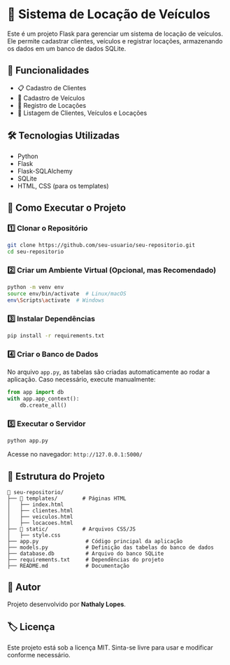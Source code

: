 # 🚗 Sistema de Locação de Veículos

Este é um projeto Flask para gerenciar um sistema de locação de veículos. Ele permite cadastrar clientes, veículos e registrar locações, armazenando os dados em um banco de dados SQLite.

## 📌 Funcionalidades
- 📋 Cadastro de Clientes
- 🚙 Cadastro de Veículos
- 📅 Registro de Locações
- 📄 Listagem de Clientes, Veículos e Locações

## 🛠️ Tecnologias Utilizadas
- Python
- Flask
- Flask-SQLAlchemy
- SQLite
- HTML, CSS (para os templates)

## 🚀 Como Executar o Projeto

### 1️⃣ Clonar o Repositório
```bash
git clone https://github.com/seu-usuario/seu-repositorio.git
cd seu-repositorio
```

### 2️⃣ Criar um Ambiente Virtual (Opcional, mas Recomendado)
```bash
python -m venv env
source env/bin/activate  # Linux/macOS
env\Scripts\activate  # Windows
```

### 3️⃣ Instalar Dependências
```bash
pip install -r requirements.txt
```

### 4️⃣ Criar o Banco de Dados
No arquivo `app.py`, as tabelas são criadas automaticamente ao rodar a aplicação. Caso necessário, execute manualmente:
```python
from app import db
with app.app_context():
    db.create_all()
```

### 5️⃣ Executar o Servidor
```bash
python app.py
```
Acesse no navegador: `http://127.0.0.1:5000/`

## 📂 Estrutura do Projeto
```
📁 seu-repositorio/
├── 📂 templates/        # Páginas HTML
│   ├── index.html
│   ├── clientes.html
│   ├── veiculos.html
│   ├── locacoes.html
├── 📂 static/           # Arquivos CSS/JS
│   ├── style.css
├── app.py               # Código principal da aplicação
├── models.py            # Definição das tabelas do banco de dados
├── database.db          # Arquivo do banco SQLite
├── requirements.txt     # Dependências do projeto
├── README.md            # Documentação
```

## 📝 Autor
Projeto desenvolvido por **Nathaly Lopes**.

## 🏷️ Licença
Este projeto está sob a licença MIT. Sinta-se livre para usar e modificar conforme necessário.

